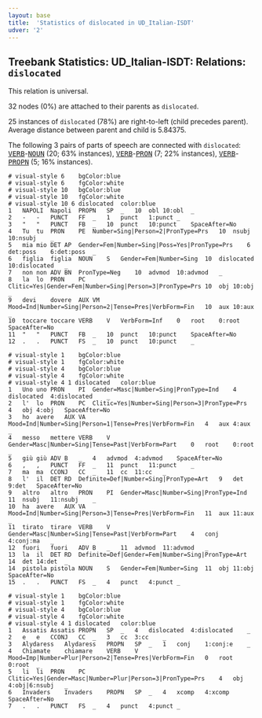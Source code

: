 ```yaml
---
layout: base
title:  'Statistics of dislocated in UD_Italian-ISDT'
udver: '2'
---
```


## Treebank Statistics: UD_Italian-ISDT: Relations: `dislocated`

This relation is universal.

32 nodes (0%) are attached to their parents as `dislocated`.

25 instances of `dislocated` (78%) are right-to-left (child precedes parent).
Average distance between parent and child is 5.84375.

The following 3 pairs of parts of speech are connected with `dislocated`: <tt><a href="it_isdt-pos-VERB.html">VERB</a></tt>-<tt><a href="it_isdt-pos-NOUN.html">NOUN</a></tt> (20; 63% instances), <tt><a href="it_isdt-pos-VERB.html">VERB</a></tt>-<tt><a href="it_isdt-pos-PRON.html">PRON</a></tt> (7; 22% instances), <tt><a href="it_isdt-pos-VERB.html">VERB</a></tt>-<tt><a href="it_isdt-pos-PROPN.html">PROPN</a></tt> (5; 16% instances).


~~~ conllu
# visual-style 6	bgColor:blue
# visual-style 6	fgColor:white
# visual-style 10	bgColor:blue
# visual-style 10	fgColor:white
# visual-style 10 6 dislocated	color:blue
1	NAPOLI	Napoli	PROPN	SP	_	10	obl	10:obl	_
2	-	-	PUNCT	FF	_	1	punct	1:punct	_
3	"	"	PUNCT	FB	_	10	punct	10:punct	SpaceAfter=No
4	Tu	tu	PRON	PE	Number=Sing|Person=2|PronType=Prs	10	nsubj	10:nsubj	_
5	mia	mio	DET	AP	Gender=Fem|Number=Sing|Poss=Yes|PronType=Prs	6	det:poss	6:det:poss	_
6	figlia	figlia	NOUN	S	Gender=Fem|Number=Sing	10	dislocated	10:dislocated	_
7	non	non	ADV	BN	PronType=Neg	10	advmod	10:advmod	_
8	la	lo	PRON	PC	Clitic=Yes|Gender=Fem|Number=Sing|Person=3|PronType=Prs	10	obj	10:obj	_
9	devi	dovere	AUX	VM	Mood=Ind|Number=Sing|Person=2|Tense=Pres|VerbForm=Fin	10	aux	10:aux	_
10	toccare	toccare	VERB	V	VerbForm=Inf	0	root	0:root	SpaceAfter=No
11	"	"	PUNCT	FB	_	10	punct	10:punct	SpaceAfter=No
12	.	.	PUNCT	FS	_	10	punct	10:punct	_

~~~


~~~ conllu
# visual-style 1	bgColor:blue
# visual-style 1	fgColor:white
# visual-style 4	bgColor:blue
# visual-style 4	fgColor:white
# visual-style 4 1 dislocated	color:blue
1	Uno	uno	PRON	PI	Gender=Masc|Number=Sing|PronType=Ind	4	dislocated	4:dislocated	_
2	l'	lo	PRON	PC	Clitic=Yes|Number=Sing|Person=3|PronType=Prs	4	obj	4:obj	SpaceAfter=No
3	ho	avere	AUX	VA	Mood=Ind|Number=Sing|Person=1|Tense=Pres|VerbForm=Fin	4	aux	4:aux	_
4	messo	mettere	VERB	V	Gender=Masc|Number=Sing|Tense=Past|VerbForm=Part	0	root	0:root	_
5	giù	giù	ADV	B	_	4	advmod	4:advmod	SpaceAfter=No
6	,	,	PUNCT	FF	_	11	punct	11:punct	_
7	ma	ma	CCONJ	CC	_	11	cc	11:cc	_
8	l'	il	DET	RD	Definite=Def|Number=Sing|PronType=Art	9	det	9:det	SpaceAfter=No
9	altro	altro	PRON	PI	Gender=Masc|Number=Sing|PronType=Ind	11	nsubj	11:nsubj	_
10	ha	avere	AUX	VA	Mood=Ind|Number=Sing|Person=3|Tense=Pres|VerbForm=Fin	11	aux	11:aux	_
11	tirato	tirare	VERB	V	Gender=Masc|Number=Sing|Tense=Past|VerbForm=Part	4	conj	4:conj:ma	_
12	fuori	fuori	ADV	B	_	11	advmod	11:advmod	_
13	la	il	DET	RD	Definite=Def|Gender=Fem|Number=Sing|PronType=Art	14	det	14:det	_
14	pistola	pistola	NOUN	S	Gender=Fem|Number=Sing	11	obj	11:obj	SpaceAfter=No
15	.	.	PUNCT	FS	_	4	punct	4:punct	_

~~~


~~~ conllu
# visual-style 1	bgColor:blue
# visual-style 1	fgColor:white
# visual-style 4	bgColor:blue
# visual-style 4	fgColor:white
# visual-style 4 1 dislocated	color:blue
1	Assatis	Assatis	PROPN	SP	_	4	dislocated	4:dislocated	_
2	e	e	CCONJ	CC	_	3	cc	3:cc	_
3	Alydaress	Alydaress	PROPN	SP	_	1	conj	1:conj:e	_
4	Chiamate	chiamare	VERB	V	Mood=Imp|Number=Plur|Person=2|Tense=Pres|VerbForm=Fin	0	root	0:root	_
5	li	li	PRON	PC	Clitic=Yes|Gender=Masc|Number=Plur|Person=3|PronType=Prs	4	obj	4:obj|6:nsubj	_
6	Invaders	Invaders	PROPN	SP	_	4	xcomp	4:xcomp	SpaceAfter=No
7	.	.	PUNCT	FS	_	4	punct	4:punct	_

~~~


